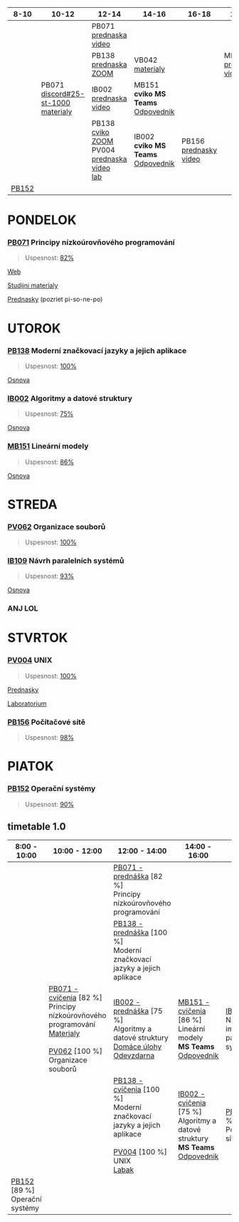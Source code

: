 | 8-10 | 10-12 | 12-14 | 14-16 | 16-18 | 18-20 |
| --- | --- | --- | --- | --- | --- |
|||PB071<br>[prednaska video](https://is.muni.cz/auth/el/fi/jaro2021/PB071/um/prednasky/)||||
|||PB138<br>[prednaska ZOOM](https://is.muni.cz/auth/el/fi/jaro2021/PB138/index.qwarp)|VB042<br>[materialy](https://is.muni.cz/auth/el/fi/jaro2021/VB042/)||MB151<br>[prednaska video](https://is.muni.cz/auth/el/fi/jaro2021/MB151/index-WOhNcl.qwarp)|
||PB071<br>[discord#25-st-1000](https://discord.com/channels/686960338746605568/815661266211045386)<br>[materialy](https://www.fi.muni.cz/pb071/seminars/)| IB002<br>[prednaska video](https://is.muni.cz/auth/el/fi/jaro2021/IB002/um/video_prednasky/)|MB151<br>**cviko MS Teams**<br>[Odpovednik](https://is.muni.cz/auth/elearning/test_pruchod_el_student?jen_predmet=1323783)|||
|||PB138<br>[cviko ZOOM](https://cesnet.zoom.us/my/ludek.bartek)<br>PV004<br>[prednaska video](https://is.muni.cz/auth/el/fi/jaro2021/PV004/um/prednasky/)<br>[lab](https://is.muni.cz/auth/edutools/brandejs/pv004lab)|IB002<br>**cviko MS Teams**<br>[Odpovednik](https://is.muni.cz/auth/elearning/test_pruchod_el_student?jen_predmet=1323745)|PB156<br>[prednasky video](https://is.muni.cz/auth/el/fi/jaro2021/PB156/zaznamy_prednasek/) ||
|[PB152](https://is.muni.cz/auth/el/fi/jaro2021/PB152cv/um/) ||||||

# PONDELOK

### [PB071](https://is.muni.cz/auth/predmet/fi/jaro2021/PB071) Principy nízkoúrovňového programování

> Uspesnost: [82%](https://is.muni.cz/auth/ucitel/statistika_znamek?fakulta=1433;obdobi=7644;kod=PB071)

[Web](https://www.fi.muni.cz/pb071/)

[Studijni materialy](https://is.muni.cz/auth/el/fi/jaro2021/PB071/)

[Prednasky](https://is.muni.cz/auth/el/fi/jaro2021/PB071/um/prednasky/) (pozriet pi-so-ne-po)


# UTOROK

### [PB138](https://is.muni.cz/auth/predmet/fi/jaro2021/PB138) Moderní značkovací jazyky a jejich aplikace

> Uspesnost: [100%](https://is.muni.cz/auth/ucitel/statistika_znamek?fakulta=1433;obdobi=7644;kod=PB138)

[Osnova](https://is.muni.cz/auth/el/fi/jaro2021/PB138/index.qwarp)

### [IB002](https://is.muni.cz/auth/predmet/fi/jaro2021/IB002) Algoritmy a datové struktury

> Uspesnost: [75%](https://is.muni.cz/auth/ucitel/statistika_znamek?fakulta=1433;obdobi=7644;kod=IB002)

[Osnova](https://is.muni.cz/auth/el/fi/jaro2021/IB002/index.qwarp)

### [MB151](https://is.muni.cz/auth/predmet/fi/jaro2021/MB151) Lineární modely

> Uspesnost: [86%](https://is.muni.cz/auth/ucitel/statistika_znamek?fakulta=1433;obdobi=7644;kod=MB151)

[Osnova](https://is.muni.cz/auth/el/fi/jaro2021/MB151/index-WOhNcl.qwarp)

# STREDA

### [PV062](https://is.muni.cz/auth/predmet/fi/jaro2021/PV062) Organizace souborů

> Uspesnost: [100%](https://is.muni.cz/auth/ucitel/statistika_znamek?fakulta=1433;obdobi=7644;kod=PV062)

### [IB109](https://is.muni.cz/auth/predmet/fi/jaro2021/IB109) Návrh paralelních systémů

> Uspesnost: [93%](https://is.muni.cz/auth/ucitel/statistika_znamek?fakulta=1433;obdobi=7644;kod=IB109)

[Osnova](https://is.muni.cz/auth/el/fi/jaro2021/IB109/index.qwarp)

### ANJ LOL

# STVRTOK

### [PV004](https://is.muni.cz/auth/predmet/fi/jaro2021/PV004) UNIX

> Uspesnost: [100%](https://is.muni.cz/auth/ucitel/statistika_znamek?fakulta=1433;obdobi=7644;kod=PV004)

[Prednasky](https://is.muni.cz/auth/el/fi/jaro2021/PV004/um/prednasky-prehravace/)

[Laboratorium](https://is.muni.cz/auth/edutools/brandejs/pv004lab)

### [PB156](https://is.muni.cz/auth/predmet/fi/jaro2021/PB156) Počítačové sítě

> Uspesnost: [98%](https://is.muni.cz/auth/ucitel/statistika_znamek?fakulta=1433;obdobi=7644;kod=PB156)

# PIATOK

### [PB152](https://is.muni.cz/auth/predmet/fi/jaro2021/PB152) Operační systémy 

> Uspesnost: [90%](https://is.muni.cz/auth/ucitel/statistika_znamek?fakulta=1433;obdobi=7644;kod=PB152)

## timetable 1.0

| 8:00 - 10:00 | 10:00 - 12:00 | 12:00 - 14:00 | 14:00 - 16:00 | 16:00 - 18:00 | 18:00 - 20:00 |
| ------------ | ------------- | ------------- | ------------- | ------------- | ------------- |
||| [PB071 - prednáška](https://is.muni.cz/auth/el/fi/jaro2021/PB071/um/prednasky/) [82 %]<br> Principy nízkoúrovňového programování  ||||
||| [PB138 - prednáška](https://is.muni.cz/auth/el/fi/jaro2021/PB138/index.qwarp) [100 %]<br> Moderní značkovací jazyky a jejich aplikace  ||| [MB151 - prednáška](https://is.muni.cz/auth/el/fi/jaro2021/MB151/um/videa_-_jaro_2021/) [86 %]<br> Lineární modely |
|| [PB071 - cvičenia](https://discord.gg/ckPt8cVZtT) [82 %] <br>Principy nízkoúrovňového programování <br> [Materialy](https://www.fi.muni.cz/pb071/seminars/) <br> <br> [PV062](https://www.fi.muni.cz/usr/staudek/vyuka/filesys/PV062.xhtml) [100 %] <br>Organizace souborů | [IB002 - prednáška](https://is.muni.cz/auth/el/fi/jaro2021/IB002/um/video_prednasky/) [75 %]<br> Algoritmy a datové struktury <br> [Domáce úlohy](https://is.muni.cz/auth/el/fi/jaro2021/IB002/um/ducv/) <br> [Odevzdarna](https://is.muni.cz/auth/el/fi/jaro2021/IB002/ode/ode_du01/)|[MB151 - cvičenia](https://is.muni.cz/auth/el/fi/jaro2021/MB151/um/cviceni_-_jaro_2021/) [86 %]<br> Lineární modely <br> **MS Teams** <br> [Odpovednik](https://is.muni.cz/auth/elearning/test_pruchod_el_student?jen_predmet=1323783) |[IB109](https://is.muni.cz/auth/el/fi/jaro2021/IB109/um/) [93 %]<br> Návrh a implementace paralelních systémů ||
||| [PB138 - cvičenia](https://discord.gg/2xJnQWyWEm) [100 %]<br> Moderní značkovací jazyky a jejich aplikace <br><br> [PV004](https://is.muni.cz/auth/el/fi/jaro2021/PV004/um/prednasky/) [100 %]<br> UNIX <br> [Labak](https://is.muni.cz/auth/edutools/brandejs/pv004lab)|[IB002 - cvičenia](https://is.muni.cz/auth/el/fi/jaro2021/IB002/um/video_prednasky/) [75 %]<br> Algoritmy a datové struktury <br> **MS Teams** <br> [Odpovednik](https://is.muni.cz/auth/elearning/test_pruchod_el_student?jen_predmet=1323745)|[PB156](https://is.muni.cz/auth/el/1433/jaro2021/PB156/) [98 %]<br> Počítačové sítě||
|[PB152](https://is.muni.cz/auth/el/fi/jaro2021/PB152cv/um/) [89 %]<br> Operační systémy||||||
